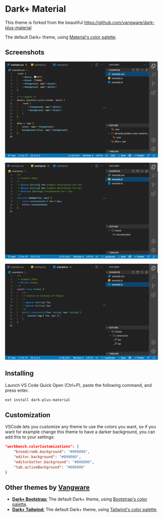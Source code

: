 # Dark+ Material

This theme is forked from the beautiful https://github.com/vangware/dark-plus-material

The default Dark+ theme, using [Material's color palette](https://material.io/design/color/the-color-system.html#tools-for-picking-colors).

## Screenshots

![CSS screenshot](https://raw.githubusercontent.com/vangware/dark-plus-material/main/screenshots/css.png)

![JavaScript screenshot](https://raw.githubusercontent.com/vangware/dark-plus-material/main/screenshots/javascript.png)

![TypeScript screenshot](https://raw.githubusercontent.com/vangware/dark-plus-material/main/screenshots/typescript.png)

## Installing

Launch VS Code Quick Open (Ctrl+P), paste the following command, and press enter.

```bash
ext install dark-plus-material
```

## Customization

VSCode lets you customize any theme to use the colors you want, so if you want for example change this theme to have a darker background, you can add this to your settings:

```json
"workbench.colorCustomizations": {
	"breadcrumb.background": "#000000",
	"editor.background": "#000000",
	"editorGutter.background": "#000000",
	"tab.activeBackground": "#000000"
}
```

## Other themes by [Vangware](https://vangware.com)

-   [**Dark+ Bootstrap:**](https://luke.sh/dark-plus-bootstrap) The default Dark+ theme, using [Bootstrap's color palette](https://getbootstrap.com/docs/5.0/customize/color/#all-colors).
-   [**Dark+ Tailwind:**](https://luke.sh/dark-plus-tailwind) The default Dark+ theme, using [Tailwind's color palette](https://tailwindcss.com/docs/customizing-colors).
